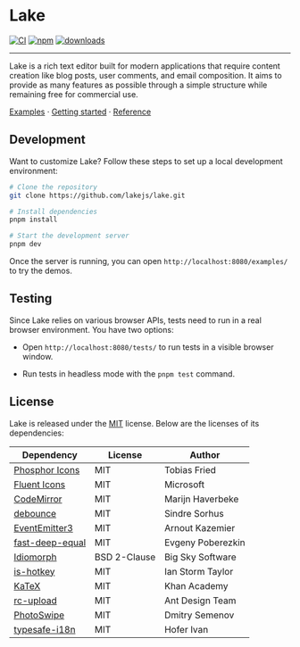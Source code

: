 # Lake

[![CI](https://github.com/lakejs/lake/actions/workflows/ci.yml/badge.svg?branch=main)](https://github.com/lakejs/lake/actions)
[![npm](https://img.shields.io/npm/v/lakelib)](https://npmjs.org/package/lakelib)
[![downloads](https://img.shields.io/npm/dm/lakelib)](https://www.npmjs.com/package/lakelib)

---

Lake is a rich text editor built for modern applications that require content creation like blog posts, user comments, and email composition. It aims to provide as many features as possible through a simple structure while remaining free for commercial use.

[Examples](https://lakejs.org/examples/) · [Getting started](https://lakejs.org/guide/) · [Reference](https://lakejs.org/reference/)

## Development

Want to customize Lake? Follow these steps to set up a local development environment:

``` bash
# Clone the repository
git clone https://github.com/lakejs/lake.git

# Install dependencies
pnpm install

# Start the development server
pnpm dev
```

Once the server is running, you can open `http://localhost:8080/examples/` to try the demos.

## Testing

Since Lake relies on various browser APIs, tests need to run in a real browser environment. You have two options:

* Open `http://localhost:8080/tests/` to run tests in a visible browser window.

* Run tests in headless mode with the `pnpm test` command.

## License

Lake is released under the [MIT](https://github.com/lakejs/lake/blob/main/LICENSE) license. Below are the licenses of its dependencies:

| Dependency | License | Author |
| -------------  | ------------- | ------------- |
| [Phosphor Icons](https://phosphoricons.com/) | MIT | Tobias Fried |
| [Fluent Icons](https://fluenticons.co/) | MIT | Microsoft |
| [CodeMirror](https://codemirror.net/) | MIT | Marijn Haverbeke |
| [debounce](https://github.com/sindresorhus/debounce) | MIT | Sindre Sorhus |
| [EventEmitter3](https://github.com/primus/eventemitter3) | MIT | Arnout Kazemier |
| [fast-deep-equal](https://github.com/epoberezkin/fast-deep-equal) | MIT | Evgeny Poberezkin |
| [Idiomorph](https://github.com/bigskysoftware/idiomorph) | BSD 2-Clause | Big Sky Software |
| [is-hotkey](https://github.com/ianstormtaylor/is-hotkey) | MIT | Ian Storm Taylor |
| [KaTeX](https://katex.org/) | MIT | Khan Academy |
| [rc-upload](https://github.com/react-component/upload) | MIT | Ant Design Team |
| [PhotoSwipe](https://photoswipe.com/) | MIT | Dmitry Semenov |
| [typesafe-i18n](https://github.com/ivanhofer/typesafe-i18n) | MIT | Hofer Ivan |
